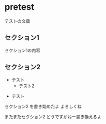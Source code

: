 # pretest

テストの文章

## セクション1

セクション1の内容

## セクション2

- テスト
  - テスト2

* テスト

セクション2 を書き始めたよ
よろしくね

またまたセクション2 どうですかねー書き換えるよ
